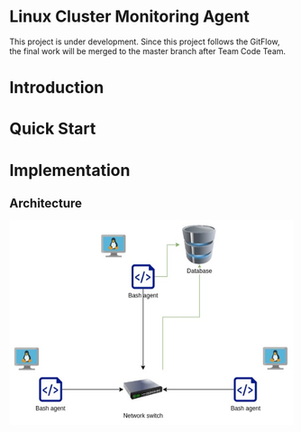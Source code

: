 # Linux Cluster Monitoring Agent
This project is under development. Since this project follows the GitFlow, the final work will be merged to the master branch after Team Code Team.

# Introduction

# Quick Start

# Implementation

## Architecture
![Architecture Diagram](./assets/linux-sql-architecture.jpg)
